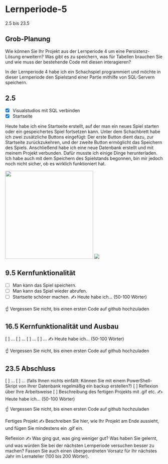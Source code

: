 # Lernperiode-5

2.5 bis 23.5

## Grob-Planung
Wie können Sie Ihr Projekt aus der Lernperiode 4 um eine Persistenz-Lösung erweitern? Was gibt es zu speichern, was für Tabellen brauchen Sie und wie muss der bestehende Code mit diesen interagieren?

In der Lernperiode 4 habe ich ein Schachspiel programmiert und möchte in dieser Lernperiode den Spielstand einer Partie mithilfe von SQL-Servern speichern.

## 2.5
- [x] Visualstudios mit SQL verbinden
- [x] Startseite
      
Heute habe ich eine Startseite erstellt, auf der man ein neues Spiel starten oder ein gespeichertes Spiel fortsetzen kann. Unter dem Schachbrett habe ich zwei zusätzliche Buttons eingefügt: Der erste Button dient dazu, zur Startseite zurückzukehren, und der zweite Button ermöglicht das Speichern des Spiels. Anschließend habe ich eine neue Datenbank erstellt und mit meinem Projekt verbunden. Dafür musste ich einige Dinge herunterladen. Ich habe auch mit dem Speichern des Spielstands begonnen, bin mir jedoch noch nicht sicher, ob es wirklich funktioniert hat.

<img src="https://github.com/user-attachments/assets/70cde90a-7f2b-4334-9ccd-d8d5da9ace44" width="280">
<img src="https://github.com/user-attachments/assets/cb2d779f-c38a-4130-b9e7-6cc572ce96f9" width="280">


## 9.5 Kernfunktionalität
- [ ] Man kann das Spiel speichern.
- [ ] Man kann das Spiel wieder abrufen.
- [ ] Startseite schöner machen. 
✍️ Heute habe ich... (50-100 Wörter)

☝️ Vergessen Sie nicht, bis einen ersten Code auf github hochzuladen

## 16.5 Kernfunktionalität und Ausbau
[ ] ...
[ ] ...
[ ] ...
[ ] ...
✍️ Heute habe ich... (50-100 Wörter)

☝️ Vergessen Sie nicht, bis einen ersten Code auf github hochzuladen

## 23.5 Abschluss
[ ] ...
[ ] ... (falls Ihnen nichts einfällt: Können Sie mit einem PowerShell-Skript von Ihrer Datenbank regelmäßig ein backup erstellen?)
[ ] Reflexion über Ihre Arbeitsweise
[ ] Beschreibung des fertigen Projekts mit .gif etc.
✍️ Heute habe ich... (50-100 Wörter)

☝️ Vergessen Sie nicht, bis einen ersten Code auf github hochzuladen

Fertiges Projekt
✍️ Beschreiben Sie hier, wie Ihr Projekt am Ende aussieht, und fügen Sie mindestens ein .gif ein.

Reflexion
✍️ Was ging gut, was ging weniger gut? Was haben Sie gelernt, und was würden Sie bei der nächsten Lernperiode versuchen besser zu machen? Fassen Sie auch einen übergeordneten Vorsatz für Ihr nächstes Jahr im Lernatelier (100 bis 200 Wörter).
